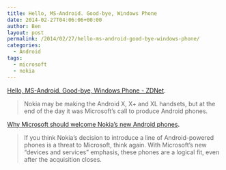 ```yaml
---
title: Hello, MS-Android. Good-bye, Windows Phone
date: 2014-02-27T04:06:06+00:00
author: Ben
layout: post
permalink: /2014/02/27/hello-ms-android-good-bye-windows-phone/
categories:
  - Android
tags:
  - microsoft
  - nokia
---
```

[Hello, MS-Android. Good-bye, Windows Phone - ZDNet](http://www.zdnet.com/hello-ms-android-good-bye-windows-phone-7000026774/#ftag=RSS14dc6a9).

> Nokia may be making the Android X, X+ and XL handsets, but at the end of the day it was Microsoft&#8217;s call to produce Android phones.

[Why Microsoft should welcome Nokia&#8217;s new Android phones](http://www.zdnet.com/why-microsoft-should-welcome-nokias-new-android-phones-7000026714/).

> If you think Nokia&#8217;s decision to introduce a line of Android-powered phones is a threat to Microsoft, think again. With Microsoft&#8217;s new &#8220;devices and services&#8221; emphasis, these phones are a logical fit, even after the acquisition closes.
